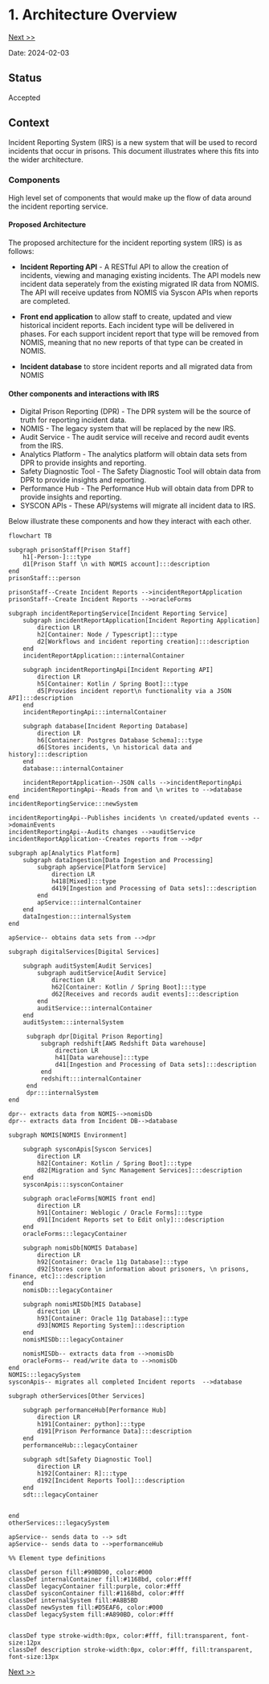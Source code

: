 # 1. Architecture Overview

[Next >>](0003-migration.md)


Date: 2024-02-03

## Status

Accepted

## Context

Incident Reporting System (IRS) is a new system that will be used to record incidents that occur in prisons. This document illustrates where this fits into the wider architecture.

### Components
High level set of components that would make up the flow of data around the incident reporting service.

#### Proposed Architecture
The proposed architecture for the incident reporting system (IRS) is as follows:

- **Incident Reporting API** - A RESTful API to allow the creation of incidents, viewing and managing existing incidents. 
The API models new incident data seperately from the existing migrated IR data from NOMIS.
The API will receive updates from NOMIS via Syscon APIs when reports are completed.

- **Front end application** to allow staff to create, updated and view historical incident reports. Each incident type will be delivered in phases. For each support incident report that type will be removed from NOMIS, meaning that no new reports of that type can be created in NOMIS.

- **Incident database** to store incident reports and all migrated data from NOMIS

#### Other components and interactions with IRS
- Digital Prison Reporting (DPR) - The DPR system will be the source of truth for reporting incident data.
- NOMIS - The legacy system that will be replaced by the new IRS.
- Audit Service - The audit service will receive and record audit events from the IRS.
- Analytics Platform - The analytics platform will obtain data sets from DPR to provide insights and reporting.
- Safety Diagnostic Tool - The Safety Diagnostic Tool will obtain data from DPR to provide insights and reporting.
- Performance Hub - The Performance Hub will obtain data from DPR to provide insights and reporting.
- SYSCON APIs - These API/systems will migrate all incident data to IRS. 

Below illustrate these components and how they interact with each other.

```mermaid
flowchart TB

subgraph prisonStaff[Prison Staff]
    h1[-Person-]:::type
    d1[Prison Staff \n with NOMIS account]:::description
end
prisonStaff:::person

prisonStaff--Create Incident Reports -->incidentReportApplication
prisonStaff--Create Incident Reports -->oracleForms

subgraph incidentReportingService[Incident Reporting Service]
    subgraph incidentReportApplication[Incident Reporting Application]
        direction LR
        h2[Container: Node / Typescript]:::type
        d2[Workflows and incident reporting creation]:::description
    end
    incidentReportApplication:::internalContainer

    subgraph incidentReportingApi[Incident Reporting API]
        direction LR
        h5[Container: Kotlin / Spring Boot]:::type
        d5[Provides incident report\n functionality via a JSON API]:::description
    end
    incidentReportingApi:::internalContainer

    subgraph database[Incident Reporting Database]
        direction LR
        h6[Container: Postgres Database Schema]:::type
        d6[Stores incidents, \n historical data and history]:::description
    end
    database:::internalContainer

    incidentReportApplication--JSON calls -->incidentReportingApi
    incidentReportingApi--Reads from and \n writes to -->database
end
incidentReportingService:::newSystem

incidentReportingApi--Publishes incidents \n created/updated events -->domainEvents
incidentReportingApi--Audits changes -->auditService
incidentReportApplication--Creates reports from -->dpr

subgraph ap[Analytics Platform]
    subgraph dataIngestion[Data Ingestion and Processing]
        subgraph apService[Platform Service]
            direction LR
            h418[Mixed]:::type
            d419[Ingestion and Processing of Data sets]:::description
        end
        apService:::internalContainer
    end
    dataIngestion:::internalSystem
end

apService-- obtains data sets from -->dpr
    
subgraph digitalServices[Digital Services]
    
    subgraph auditSystem[Audit Services]
        subgraph auditService[Audit Service]
            direction LR
            h62[Container: Kotlin / Spring Boot]:::type
            d62[Receives and records audit events]:::description
        end
        auditService:::internalContainer
    end
    auditSystem:::internalSystem

     subgraph dpr[Digital Prison Reporting]
         subgraph redshift[AWS Redshift Data warehouse]
             direction LR
             h41[Data warehouse]:::type
             d41[Ingestion and Processing of Data sets]:::description
         end
         redshift:::internalContainer
     end
     dpr:::internalSystem
end

dpr-- extracts data from NOMIS-->nomisDb
dpr-- extracts data from Incident DB-->database

subgraph NOMIS[NOMIS Environment]

    subgraph sysconApis[Syscon Services]
        direction LR
        h82[Container: Kotlin / Spring Boot]:::type
        d82[Migration and Sync Management Services]:::description
    end
    sysconApis:::sysconContainer
    
    subgraph oracleForms[NOMIS front end]
        direction LR
        h91[Container: Weblogic / Oracle Forms]:::type
        d91[Incident Reports set to Edit only]:::description
    end
    oracleForms:::legacyContainer
    
    subgraph nomisDb[NOMIS Database]
        direction LR
        h92[Container: Oracle 11g Database]:::type
        d92[Stores core \n information about prisoners, \n prisons, finance, etc]:::description
    end
    nomisDb:::legacyContainer

    subgraph nomisMISDb[MIS Database]
        direction LR
        h93[Container: Oracle 11g Database]:::type
        d93[NOMIS Reporting System]:::description
    end
    nomisMISDb:::legacyContainer
    
    nomisMISDb-- extracts data from -->nomisDb
    oracleForms-- read/write data to -->nomisDb
end
NOMIS:::legacySystem
sysconApis-- migrates all completed Incident reports  -->database

subgraph otherServices[Other Services]

    subgraph performanceHub[Performance Hub]
        direction LR
        h191[Container: python]:::type
        d191[Prison Performance Data]:::description
    end
    performanceHub:::legacyContainer

    subgraph sdt[Safety Diagnostic Tool]
        direction LR
        h192[Container: R]:::type
        d192[Incident Reports Tool]:::description
    end
    sdt:::legacyContainer


end
otherServices:::legacySystem

apService-- sends data to --> sdt
apService-- sends data to -->performanceHub
    
%% Element type definitions

classDef person fill:#90BD90, color:#000
classDef internalContainer fill:#1168bd, color:#fff
classDef legacyContainer fill:purple, color:#fff
classDef sysconContainer fill:#1168bd, color:#fff
classDef internalSystem fill:#A8B5BD
classDef newSystem fill:#D5EAF6, color:#000
classDef legacySystem fill:#A890BD, color:#fff


classDef type stroke-width:0px, color:#fff, fill:transparent, font-size:12px
classDef description stroke-width:0px, color:#fff, fill:transparent, font-size:13px

```

[Next >>](0003-migration.md)